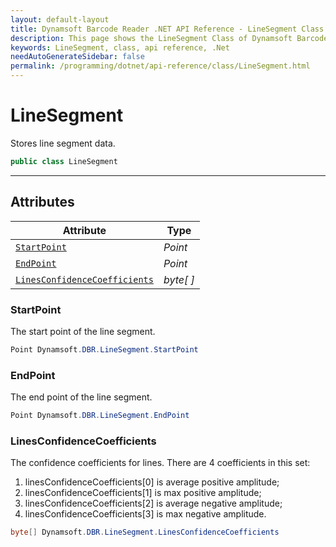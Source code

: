 ```yaml
---
layout: default-layout
title: Dynamsoft Barcode Reader .NET API Reference - LineSegment Class
description: This page shows the LineSegment Class of Dynamsoft Barcode Reader for .NET SDK.
keywords: LineSegment, class, api reference, .Net
needAutoGenerateSidebar: false
permalink: /programming/dotnet/api-reference/class/LineSegment.html
---
```


# LineSegment
Stores line segment data.

```csharp
public class LineSegment
```  
  
---
  

## Attributes
  
| Attribute | Type |
|---------- | ---- |
| [`StartPoint`](#startpoint) | *Point* |
| [`EndPoint`](#endpoint) | *Point* |
| [`LinesConfidenceCoefficients`](#linesconfidencecoefficients) | *byte[ ]* |

### StartPoint
The start point of the line segment.   

```csharp
Point Dynamsoft.DBR.LineSegment.StartPoint
```

### EndPoint
The end point of the line segment.

```csharp
Point Dynamsoft.DBR.LineSegment.EndPoint
```

### LinesConfidenceCoefficients
The confidence coefficients for lines. There are 4 coefficients in this set:  
1. linesConfidenceCoefficients\[0\] is average positive amplitude;   
2. linesConfidenceCoefficients\[1\] is max positive amplitude; 
3. linesConfidenceCoefficients\[2\] is average negative amplitude;   
4. linesConfidenceCoefficients\[3\] is max negative amplitude.

```csharp
byte[] Dynamsoft.DBR.LineSegment.LinesConfidenceCoefficients
```
